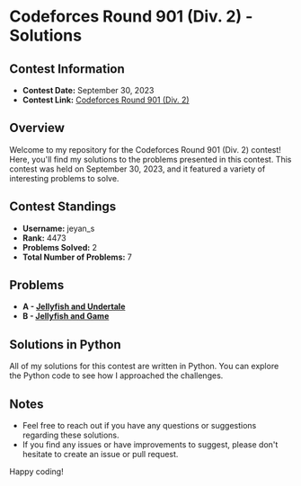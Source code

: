 # Codeforces Round 901 (Div. 2) - Solutions

## Contest Information

- **Contest Date:** September 30, 2023
- **Contest Link:** [Codeforces Round 901 (Div. 2)](https://codeforces.com/contest/1875)

## Overview

Welcome to my repository for the Codeforces Round 901 (Div. 2) contest! Here, you'll find my solutions to the problems presented in this contest. This contest was held on September 30, 2023, and it featured a variety of interesting problems to solve.

## Contest Standings

- **Username:** jeyan_s
- **Rank:** 4473
- **Problems Solved:** 2
- **Total Number of Problems:** 7

## Problems

- **A - [Jellyfish and Undertale](https://codeforces.com/contest/1875/problem/A)**
- **B - [Jellyfish and Game](https://codeforces.com/contest/1875/problem/B)**

## Solutions in Python

All of my solutions for this contest are written in Python. You can explore the Python code to see how I approached the challenges.

## Notes

- Feel free to reach out if you have any questions or suggestions regarding these solutions.
- If you find any issues or have improvements to suggest, please don't hesitate to create an issue or pull request.

Happy coding!
